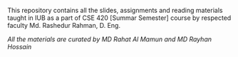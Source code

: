 This repository contains all the slides, assignments and reading materials taught in IUB as a part of CSE 420 [Summar Semester] course by respected faculty Md. Rashedur Rahman, D. Eng.

_All the materials are curated by MD Rahat Al Mamun and MD Rayhan Hossain_ 
